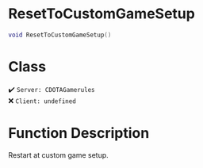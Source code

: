 # ResetToCustomGameSetup
```lua
void ResetToCustomGameSetup()
```
# Class
✔️ `Server: CDOTAGamerules`  
❌ `Client: undefined`  

# Function Description
Restart at custom game setup.
